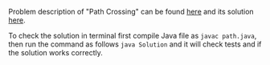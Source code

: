 Problem description of "Path Crossing" can be found [here](https://leetcode.com/problems/path-crossing/description/) and its solution [here](https://github.com/aurimas13/Solutions-To-Problems/blob/main/LeetCode/Java%20Solutions/Path%20Crossing/path.java).

To check the solution in terminal first compile Java file as `javac path.java`, then run the command as follows `java Solution` and it will check tests and if the solution works correctly.
